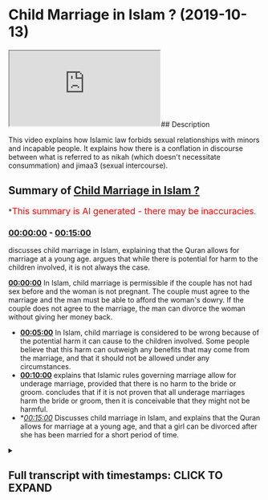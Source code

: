 # Child Marriage in Islam ? (2019-10-13)

<iframe loading='lazy' src='https://www.youtube.com/embed/sEkCeBHQvXw'></iframe>## Description

This video explains how Islamic law forbids sexual relationships with minors and incapable people. It explains how there is a conflation in discourse between what is referred to as nikah (which doesn't necessitate consummation) and jimaa3 (sexual intercourse).

## Summary of [Child Marriage in Islam ?](https://www.youtube.com/watch?v=sEkCeBHQvXw)

\*<span style="color:red; font-size:125%">This summary is AI generated - there may be inaccuracies</span>.

### [00:00:00](https://www.youtube.com/watch?v=sEkCeBHQvXw\&t=0) - [00:15:00](https://www.youtube.com/watch?v=sEkCeBHQvXw\&t=900)

discusses child marriage in Islam, explaining that the Quran allows for marriage at a young age. argues that while there is potential for harm to the children involved, it is not always the case.

**[00:00:00](https://www.youtube.com/watch?v=sEkCeBHQvXw\&t=0)** In Islam, child marriage is permissible if the couple has not had sex before and the woman is not pregnant. The couple must agree to the marriage and the man must be able to afford the woman's dowry. If the couple does not agree to the marriage, the man can divorce the woman without giving her money back.

*   **[00:05:00](https://www.youtube.com/watch?v=sEkCeBHQvXw\&t=300)** In Islam, child marriage is considered to be wrong because of the potential harm it can cause to the children involved. Some people believe that this harm can outweigh any benefits that may come from the marriage, and that it should not be allowed under any circumstances.
*   **[00:10:00](https://www.youtube.com/watch?v=sEkCeBHQvXw\&t=600)** explains that Islamic rules governing marriage allow for underage marriage, provided that there is no harm to the bride or groom. concludes that if it is not proven that all underage marriages harm the bride or groom, then it is conceivable that they might not be harmful.
*   \**[00:15:00](https://www.youtube.com/watch?v=sEkCeBHQvXw\&t=900)* Discusses child marriage in Islam, and explains that the Quran allows for marriage at a young age, and that a girl can be divorced after she has been married for a short period of time.

<details><summary><h2>Full transcript with timestamps: CLICK TO EXPAND</h2></summary>

[0:00:08](https://youtu.be/sEkCeBHQvXw?t=8) no no no when the pom-poms our son was\
[0:00:11](https://youtu.be/sEkCeBHQvXw?t=11) alive there was no need for anyone else\
[0:00:13](https://youtu.be/sEkCeBHQvXw?t=13) to be able to buy the finished you\
[0:00:32](https://youtu.be/sEkCeBHQvXw?t=32) realize an attempt on the discussion\
[0:00:46](https://youtu.be/sEkCeBHQvXw?t=46) that I'm a different person what I'm\
[0:00:48](https://youtu.be/sEkCeBHQvXw?t=48) saying to you\
[0:00:49](https://youtu.be/sEkCeBHQvXw?t=49) let me be clear 6511 your head yeah well\
[0:00:53](https://youtu.be/sEkCeBHQvXw?t=53) let me hide the ones who are never had\
[0:00:54](https://youtu.be/sEkCeBHQvXw?t=54) men straight before if we say that this\
[0:00:57](https://youtu.be/sEkCeBHQvXw?t=57) means what powers are premature freed I\
[0:01:00](https://youtu.be/sEkCeBHQvXw?t=60) have not had periods before yeah we can\
[0:01:03](https://youtu.be/sEkCeBHQvXw?t=63) accept this no problem\
[0:01:04](https://youtu.be/sEkCeBHQvXw?t=64) yeah I'll accept that purse at that\
[0:01:06](https://youtu.be/sEkCeBHQvXw?t=66) interpretation I'll say fine what does\
[0:01:08](https://youtu.be/sEkCeBHQvXw?t=68) it say in the verse that they can have\
[0:01:10](https://youtu.be/sEkCeBHQvXw?t=70) sex with the man it doesn't say that\
[0:01:12](https://youtu.be/sEkCeBHQvXw?t=72) I've SAT before the Quran max explicitly\
[0:01:14](https://youtu.be/sEkCeBHQvXw?t=74) clear in total no it says that if in the\
[0:01:20](https://youtu.be/sEkCeBHQvXw?t=80) Quran it says that if you have touched\
[0:01:22](https://youtu.be/sEkCeBHQvXw?t=82) her then you have if you have touched\
[0:01:24](https://youtu.be/sEkCeBHQvXw?t=84) her then you don't have to give her my\
[0:01:25](https://youtu.be/sEkCeBHQvXw?t=85) heart back in other words her dowry back\
[0:01:27](https://youtu.be/sEkCeBHQvXw?t=87) if you haven't touched her then and you\
[0:01:29](https://youtu.be/sEkCeBHQvXw?t=89) divorce her then you know you don't have\
[0:01:31](https://youtu.be/sEkCeBHQvXw?t=91) to get you give them a model back in\
[0:01:33](https://youtu.be/sEkCeBHQvXw?t=93) other words it's conceivable - excuse me\
[0:01:36](https://youtu.be/sEkCeBHQvXw?t=96) it's conceivable to marry and not touch\
[0:01:39](https://youtu.be/sEkCeBHQvXw?t=99) yeah and that is a form of marriage\
[0:01:40](https://youtu.be/sEkCeBHQvXw?t=100) which existed is actually not a marriage\
[0:01:43](https://youtu.be/sEkCeBHQvXw?t=103) it's a in vernacular term to refer to as\
[0:01:46](https://youtu.be/sEkCeBHQvXw?t=106) the contract of some sort so I'm saying\
[0:01:49](https://youtu.be/sEkCeBHQvXw?t=109) is it's not\
[0:01:55](https://youtu.be/sEkCeBHQvXw?t=115) yeah so I'm saying about sex exactly\
[0:01:57](https://youtu.be/sEkCeBHQvXw?t=117) thank you very much someone who\
[0:01:59](https://youtu.be/sEkCeBHQvXw?t=119) understands a little bomb fantasy so\
[0:02:00](https://youtu.be/sEkCeBHQvXw?t=120) here\
[0:02:01](https://youtu.be/sEkCeBHQvXw?t=121) yeah that's fine just leave em he says\
[0:02:05](https://youtu.be/sEkCeBHQvXw?t=125) chat he's a young he's a young man\
[0:02:06](https://youtu.be/sEkCeBHQvXw?t=126) obviously all the ladies are very\
[0:02:08](https://youtu.be/sEkCeBHQvXw?t=128) attractive very attractive okay so\
[0:02:18](https://youtu.be/sEkCeBHQvXw?t=138) having said that what I'm trying to say\
[0:02:20](https://youtu.be/sEkCeBHQvXw?t=140) is this is that so when the quran says\
[0:02:22](https://youtu.be/sEkCeBHQvXw?t=142) were lemme ahead this is that if we put\
[0:02:25](https://youtu.be/sEkCeBHQvXw?t=145) Jamar at Villa we'll put all the leaves\
[0:02:27](https://youtu.be/sEkCeBHQvXw?t=147) together which we have to tell apart the\
[0:02:29](https://youtu.be/sEkCeBHQvXw?t=149) same method then you'll find that the\
[0:02:32](https://youtu.be/sEkCeBHQvXw?t=152) Koran says yes the ones you who have\
[0:02:36](https://youtu.be/sEkCeBHQvXw?t=156) never had before you but it also says\
[0:02:39](https://youtu.be/sEkCeBHQvXw?t=159) hadith says Allah Allah Allah Allah\
[0:02:40](https://youtu.be/sEkCeBHQvXw?t=160) which is the high that which means you\
[0:02:42](https://youtu.be/sEkCeBHQvXw?t=162) can't harm or reciprocity which is the\
[0:02:45](https://youtu.be/sEkCeBHQvXw?t=165) principle that everyone uses to say that\
[0:02:47](https://youtu.be/sEkCeBHQvXw?t=167) you can't have intercourse work with\
[0:02:49](https://youtu.be/sEkCeBHQvXw?t=169) someone professional unable the second\
[0:02:51](https://youtu.be/sEkCeBHQvXw?t=171) thing they use is\
[0:03:05](https://youtu.be/sEkCeBHQvXw?t=185) \[Music]\
[0:03:37](https://youtu.be/sEkCeBHQvXw?t=217) we had this discussion before that some\
[0:03:40](https://youtu.be/sEkCeBHQvXw?t=220) things are not like the Constitution the\
[0:03:43](https://youtu.be/sEkCeBHQvXw?t=223) Quran is like the Constitution and the\
[0:03:44](https://youtu.be/sEkCeBHQvXw?t=224) hadith is like the laws so what yeah you\
[0:03:48](https://youtu.be/sEkCeBHQvXw?t=228) need elaboration that's why I say to\
[0:03:50](https://youtu.be/sEkCeBHQvXw?t=230) kana load I actually made this argument\
[0:03:51](https://youtu.be/sEkCeBHQvXw?t=231) you're making I said that if you only\
[0:03:53](https://youtu.be/sEkCeBHQvXw?t=233) took a Quranic understanding then it\
[0:03:55](https://youtu.be/sEkCeBHQvXw?t=235) would be permissible for you to have sex\
[0:03:56](https://youtu.be/sEkCeBHQvXw?t=236) with minors we wait to get away from\
[0:03:59](https://youtu.be/sEkCeBHQvXw?t=239) that is to have hadith expire expansion\
[0:04:02](https://youtu.be/sEkCeBHQvXw?t=242) if you only took the Quran you're right\
[0:04:04](https://youtu.be/sEkCeBHQvXw?t=244) if the Quran was the only thing I have a\
[0:04:06](https://youtu.be/sEkCeBHQvXw?t=246) video on this with carnal owners if you\
[0:04:09](https://youtu.be/sEkCeBHQvXw?t=249) only looked at the Quran based on the\
[0:04:11](https://youtu.be/sEkCeBHQvXw?t=251) version of Quran 65 for it would be\
[0:04:13](https://youtu.be/sEkCeBHQvXw?t=253) permissible to have sex with minors but\
[0:04:16](https://youtu.be/sEkCeBHQvXw?t=256) what I'm saying is that we don't just\
[0:04:17](https://youtu.be/sEkCeBHQvXw?t=257) say Quran so we take ADIZ and as a\
[0:04:20](https://youtu.be/sEkCeBHQvXw?t=260) result of that because of the actions of\
[0:04:22](https://youtu.be/sEkCeBHQvXw?t=262) a prophet and he's saying that you can't\
[0:04:23](https://youtu.be/sEkCeBHQvXw?t=263) harm anyone the jurists have says for\
[0:04:26](https://youtu.be/sEkCeBHQvXw?t=266) example I've mentioned with dairy in his\
[0:04:27](https://youtu.be/sEkCeBHQvXw?t=267) book aliens off and his chapter of\
[0:04:29](https://youtu.be/sEkCeBHQvXw?t=269) Hadoop he mentions anyone who has sex\
[0:04:31](https://youtu.be/sEkCeBHQvXw?t=271) with someone who's under the age of\
[0:04:34](https://youtu.be/sEkCeBHQvXw?t=274) puberty yeah we merge there whipped so\
[0:04:39](https://youtu.be/sEkCeBHQvXw?t=279) another words they flogged in public now\
[0:04:41](https://youtu.be/sEkCeBHQvXw?t=281) there's a question is it the scholars he\
[0:04:43](https://youtu.be/sEkCeBHQvXw?t=283) said the humblest call is there\
[0:04:44](https://youtu.be/sEkCeBHQvXw?t=284) different some said that is they all\
[0:04:45](https://youtu.be/sEkCeBHQvXw?t=285) whipped and some say they're not with\
[0:04:47](https://youtu.be/sEkCeBHQvXw?t=287) the point is this is that why is he\
[0:04:48](https://youtu.be/sEkCeBHQvXw?t=288) talking about punishment in marriage\
[0:04:50](https://youtu.be/sEkCeBHQvXw?t=290) yeah so so this is something what I'm\
[0:04:53](https://youtu.be/sEkCeBHQvXw?t=293) saying is Islam is actually the only\
[0:04:54](https://youtu.be/sEkCeBHQvXw?t=294) religion and my understanding is first\
[0:04:56](https://youtu.be/sEkCeBHQvXw?t=296) of the Abrahamic religions which makes\
[0:04:58](https://youtu.be/sEkCeBHQvXw?t=298) it so explicitly clear that in fact\
[0:05:01](https://youtu.be/sEkCeBHQvXw?t=301) having intercourse with unable people\
[0:05:02](https://youtu.be/sEkCeBHQvXw?t=302) where would I be - or not by the way\
[0:05:04](https://youtu.be/sEkCeBHQvXw?t=304) because there could be someone who's a\
[0:05:05](https://youtu.be/sEkCeBHQvXw?t=305) mental mentally ill or by the way like\
[0:05:07](https://youtu.be/sEkCeBHQvXw?t=307) in the law now can I ask you a question\
[0:05:09](https://youtu.be/sEkCeBHQvXw?t=309) how I have sex of a 75 year old me yeah\
[0:05:12](https://youtu.be/sEkCeBHQvXw?t=312) it's legal but if I had I guarantee if I\
[0:05:15](https://youtu.be/sEkCeBHQvXw?t=315) have sex with oh sorry sorry but no from\
[0:05:17](https://youtu.be/sEkCeBHQvXw?t=317) me serve some more okay no sir you so no\
[0:05:20](https://youtu.be/sEkCeBHQvXw?t=320) no not me listen what I'm saying is what\
[0:05:23](https://youtu.be/sEkCeBHQvXw?t=323) is it illegal\
[0:05:24](https://youtu.be/sEkCeBHQvXw?t=324) no it's Haram though is Haram\
[0:05:29](https://youtu.be/sEkCeBHQvXw?t=329) what I'm saying is that the\
[0:05:33](https://youtu.be/sEkCeBHQvXw?t=333) one-size-fits-all policy of okay 1560 a\
[0:05:36](https://youtu.be/sEkCeBHQvXw?t=336) model I don't care about that I'm not\
[0:05:38](https://youtu.be/sEkCeBHQvXw?t=338) even against the age of consent but I'm\
[0:05:40](https://youtu.be/sEkCeBHQvXw?t=340) saying that they should be it should be\
[0:05:41](https://youtu.be/sEkCeBHQvXw?t=341) more nuanced look no problem I'm saying\
[0:05:45](https://youtu.be/sEkCeBHQvXw?t=345) it's more nuanced innocence I'm saying\
[0:05:51](https://youtu.be/sEkCeBHQvXw?t=351) that look in the day and age we live in\
[0:05:52](https://youtu.be/sEkCeBHQvXw?t=352) now I actually would I would put it to\
[0:05:55](https://youtu.be/sEkCeBHQvXw?t=355) you and I made this argument before of\
[0:05:56](https://youtu.be/sEkCeBHQvXw?t=356) Ali we said that look because there's\
[0:05:58](https://youtu.be/sEkCeBHQvXw?t=358) more than one factor would write as a\
[0:06:00](https://youtu.be/sEkCeBHQvXw?t=360) marriage that had control which means\
[0:06:02](https://youtu.be/sEkCeBHQvXw?t=362) ability it's a matter of issue had mr.\
[0:06:04](https://youtu.be/sEkCeBHQvXw?t=364) Walker if she had means scholarly\
[0:06:06](https://youtu.be/sEkCeBHQvXw?t=366) ability and to to the son just won't\
[0:06:15](https://youtu.be/sEkCeBHQvXw?t=375) forget\
[0:06:20](https://youtu.be/sEkCeBHQvXw?t=380) some places only needs exegesis and the\
[0:06:23](https://youtu.be/sEkCeBHQvXw?t=383) scholars come together and you said some\
[0:06:24](https://youtu.be/sEkCeBHQvXw?t=384) Arabic words and they come together in\
[0:06:26](https://youtu.be/sEkCeBHQvXw?t=386) it so I am asking over timing so at the\
[0:06:28](https://youtu.be/sEkCeBHQvXw?t=388) time of the Prophet obviously there\
[0:06:30](https://youtu.be/sEkCeBHQvXw?t=390) weren't huge schools of scholars there\
[0:06:33](https://youtu.be/sEkCeBHQvXw?t=393) were just hundreds and they should do as\
[0:06:48](https://youtu.be/sEkCeBHQvXw?t=408) well here's what here's what people that\
[0:06:51](https://youtu.be/sEkCeBHQvXw?t=411) understand here's what people are\
[0:06:52](https://youtu.be/sEkCeBHQvXw?t=412) understand about I just wanted to say to\
[0:06:54](https://youtu.be/sEkCeBHQvXw?t=414) you before his long assist you look\
[0:06:56](https://youtu.be/sEkCeBHQvXw?t=416) every environment is different okay\
[0:06:57](https://youtu.be/sEkCeBHQvXw?t=417) Islam is not the Islamic rule is not a\
[0:07:00](https://youtu.be/sEkCeBHQvXw?t=420) rock in the sense that it's unmarriable\
[0:07:01](https://youtu.be/sEkCeBHQvXw?t=421) unflexible and in the sense this there\
[0:07:05](https://youtu.be/sEkCeBHQvXw?t=425) is a degree of elasticity and that's\
[0:07:07](https://youtu.be/sEkCeBHQvXw?t=427) what our soul is all about is to see\
[0:07:09](https://youtu.be/sEkCeBHQvXw?t=429) okay what works well in this situation\
[0:07:11](https://youtu.be/sEkCeBHQvXw?t=431) what counts as harm in this situation\
[0:07:13](https://youtu.be/sEkCeBHQvXw?t=433) what counts as necessity in this\
[0:07:15](https://youtu.be/sEkCeBHQvXw?t=435) situation and the answers to that\
[0:07:16](https://youtu.be/sEkCeBHQvXw?t=436) question is different so for me now if\
[0:07:18](https://youtu.be/sEkCeBHQvXw?t=438) you if I bring someone my man\
[0:07:21](https://youtu.be/sEkCeBHQvXw?t=441) I say look we've go to a primary school\
[0:07:24](https://youtu.be/sEkCeBHQvXw?t=444) year six yeah yes sir five years ago we\
[0:07:28](https://youtu.be/sEkCeBHQvXw?t=448) have five year six yeah ten eleven year\
[0:07:30](https://youtu.be/sEkCeBHQvXw?t=450) olds yeah if we go to those ages and\
[0:07:32](https://youtu.be/sEkCeBHQvXw?t=452) I've shown you I promise you anywhere in\
[0:07:35](https://youtu.be/sEkCeBHQvXw?t=455) London anyway the UK or any of these\
[0:07:37](https://youtu.be/sEkCeBHQvXw?t=457) kids ready for marriage\
[0:07:38](https://youtu.be/sEkCeBHQvXw?t=458) absolutely not what the fingers are sick\
[0:07:40](https://youtu.be/sEkCeBHQvXw?t=460) mind you don't know but my name is\
[0:07:51](https://youtu.be/sEkCeBHQvXw?t=471) Manuel be honest yeah\
[0:07:52](https://youtu.be/sEkCeBHQvXw?t=472) all right so me a new wife the reason\
[0:07:55](https://youtu.be/sEkCeBHQvXw?t=475) why is this interest we would both say\
[0:07:57](https://youtu.be/sEkCeBHQvXw?t=477) that contradicts your ability yeah so I\
[0:07:59](https://youtu.be/sEkCeBHQvXw?t=479) would harm them yes okay anything that\
[0:08:01](https://youtu.be/sEkCeBHQvXw?t=481) harms or anybody is I'm not allowed\
[0:08:03](https://youtu.be/sEkCeBHQvXw?t=483) married yeah it's not allowed alright so\
[0:08:05](https://youtu.be/sEkCeBHQvXw?t=485) because the the Qaeda that we have which\
[0:08:08](https://youtu.be/sEkCeBHQvXw?t=488) is similar to our liberal fingers\
[0:08:13](https://youtu.be/sEkCeBHQvXw?t=493) women should join this is what I say to\
[0:08:15](https://youtu.be/sEkCeBHQvXw?t=495) you look this is what Porsche real\
[0:08:17](https://youtu.be/sEkCeBHQvXw?t=497) consequentialism yeah question why is it\
[0:08:20](https://youtu.be/sEkCeBHQvXw?t=500) wrong to have sex or one euro second for\
[0:08:43](https://youtu.be/sEkCeBHQvXw?t=523) now I'm sorry to say but we love Jesus\
[0:08:45](https://youtu.be/sEkCeBHQvXw?t=525) as well now we do it's the same person\
[0:08:49](https://youtu.be/sEkCeBHQvXw?t=529) what is it for now listen discussion all\
[0:08:56](https://youtu.be/sEkCeBHQvXw?t=536) right Baz message Jesus is that look if\
[0:08:59](https://youtu.be/sEkCeBHQvXw?t=539) it's you're saying it's wrong primarily\
[0:09:02](https://youtu.be/sEkCeBHQvXw?t=542) because of the harm the consequences of\
[0:09:04](https://youtu.be/sEkCeBHQvXw?t=544) it perfect I totally agree with you\
[0:09:09](https://youtu.be/sEkCeBHQvXw?t=549) right so all I'm saying is that if this\
[0:09:11](https://youtu.be/sEkCeBHQvXw?t=551) I love will call a positive reasoning\
[0:09:13](https://youtu.be/sEkCeBHQvXw?t=553) did not exist and it wouldn't be wrong\
[0:09:17](https://youtu.be/sEkCeBHQvXw?t=557) perfect so it's consequentially wrong if\
[0:09:27](https://youtu.be/sEkCeBHQvXw?t=567) you can ensure it something which is\
[0:09:28](https://youtu.be/sEkCeBHQvXw?t=568) partially wrong something which is\
[0:09:30](https://youtu.be/sEkCeBHQvXw?t=570) intuitively wrong is not always it's not\
[0:09:32](https://youtu.be/sEkCeBHQvXw?t=572) as always categorically wrong\
[0:09:34](https://youtu.be/sEkCeBHQvXw?t=574) now you can have something like let me\
[0:09:35](https://youtu.be/sEkCeBHQvXw?t=575) explain you could have something which\
[0:09:37](https://youtu.be/sEkCeBHQvXw?t=577) is intuitively wrong\
[0:09:38](https://youtu.be/sEkCeBHQvXw?t=578) what consequentially well you can have\
[0:09:39](https://youtu.be/sEkCeBHQvXw?t=579) something what it's consequentially\
[0:09:43](https://youtu.be/sEkCeBHQvXw?t=583) wrong which means it's the 1 because X Y\
[0:09:44](https://youtu.be/sEkCeBHQvXw?t=584) Z you can explain why right now I'm\
[0:09:48](https://youtu.be/sEkCeBHQvXw?t=588) saying that with that explanation I\
[0:09:50](https://youtu.be/sEkCeBHQvXw?t=590) agree with you if you don't have that\
[0:09:52](https://youtu.be/sEkCeBHQvXw?t=592) explanation I then we say it's not one\
[0:09:54](https://youtu.be/sEkCeBHQvXw?t=594) anymore therefore therefore therefore\
[0:09:56](https://youtu.be/sEkCeBHQvXw?t=596) I'm one positing to use a scientific\
[0:09:58](https://youtu.be/sEkCeBHQvXw?t=598) approach I'm saying to you that if the\
[0:10:01](https://youtu.be/sEkCeBHQvXw?t=601) person's age is 15\
[0:10:03](https://youtu.be/sEkCeBHQvXw?t=603) yeah it could be wrong depending on that\
[0:10:06](https://youtu.be/sEkCeBHQvXw?t=606) person if she's 16 it could be wrong I'm\
[0:10:11](https://youtu.be/sEkCeBHQvXw?t=611) Kimora Lee morally look if you've got a\
[0:10:13](https://youtu.be/sEkCeBHQvXw?t=613) 16 year old I'm saying it could be wrong\
[0:10:15](https://youtu.be/sEkCeBHQvXw?t=615) yeah and it could be right yeah\
[0:10:17](https://youtu.be/sEkCeBHQvXw?t=617) depending on that person only just that\
[0:10:21](https://youtu.be/sEkCeBHQvXw?t=621) person themselves it could be it could\
[0:10:24](https://youtu.be/sEkCeBHQvXw?t=624) be wrong could be wrong right depends on\
[0:10:26](https://youtu.be/sEkCeBHQvXw?t=626) what the variable depends what if it\
[0:10:28](https://youtu.be/sEkCeBHQvXw?t=628) harms them or not what legal is a\
[0:10:33](https://youtu.be/sEkCeBHQvXw?t=633) different story that's a different\
[0:10:35](https://youtu.be/sEkCeBHQvXw?t=635) reason\
[0:10:38](https://youtu.be/sEkCeBHQvXw?t=638) no problem in this case that's in this\
[0:10:42](https://youtu.be/sEkCeBHQvXw?t=642) country by the way yeah 14:12\
[0:10:47](https://youtu.be/sEkCeBHQvXw?t=647) yeah no problem so having said one\
[0:10:49](https://youtu.be/sEkCeBHQvXw?t=649) person exactly no problem so what I'm\
[0:10:52](https://youtu.be/sEkCeBHQvXw?t=652) saying to you is this is that if you say\
[0:10:55](https://youtu.be/sEkCeBHQvXw?t=655) it's wrong because of your hum factor\
[0:10:57](https://youtu.be/sEkCeBHQvXw?t=657) yeah yeah yeah perfect yeah I'm saying\
[0:11:00](https://youtu.be/sEkCeBHQvXw?t=660) to you I agree with you look Islamic\
[0:11:02](https://youtu.be/sEkCeBHQvXw?t=662) roots of you yeah Islamic rules of you\
[0:11:03](https://youtu.be/sEkCeBHQvXw?t=663) so I'm saying so long as that cause is\
[0:11:05](https://youtu.be/sEkCeBHQvXw?t=665) not there no more then we can't say it's\
[0:11:08](https://youtu.be/sEkCeBHQvXw?t=668) wrong no society is decided like you\
[0:11:20](https://youtu.be/sEkCeBHQvXw?t=680) said because if you really think about\
[0:11:25](https://youtu.be/sEkCeBHQvXw?t=685) that hey you know when did this change\
[0:11:27](https://youtu.be/sEkCeBHQvXw?t=687) it changed my it 29 yeah yeah when you\
[0:11:29](https://youtu.be/sEkCeBHQvXw?t=689) had the Marriage Act change before 2012\
[0:11:32](https://youtu.be/sEkCeBHQvXw?t=692) too\
[0:11:34](https://youtu.be/sEkCeBHQvXw?t=694) women didn't venture right anyway into\
[0:11:36](https://youtu.be/sEkCeBHQvXw?t=696) no problem\
[0:11:37](https://youtu.be/sEkCeBHQvXw?t=697) but the point is here's what I'm saying\
[0:11:40](https://youtu.be/sEkCeBHQvXw?t=700) to you before the age of 40 year 1929\
[0:11:42](https://youtu.be/sEkCeBHQvXw?t=702) before that parrot a legal paradigm\
[0:11:44](https://youtu.be/sEkCeBHQvXw?t=704) shift no no it was 12 years old yeah if\
[0:11:47](https://youtu.be/sEkCeBHQvXw?t=707) you look at the Marriage Act 1929 with\
[0:11:49](https://youtu.be/sEkCeBHQvXw?t=709) 12 years old before that time what I'm\
[0:11:52](https://youtu.be/sEkCeBHQvXw?t=712) saying to you is that was it the case\
[0:11:53](https://youtu.be/sEkCeBHQvXw?t=713) that all women that were having\
[0:11:54](https://youtu.be/sEkCeBHQvXw?t=714) intercourse at that age were harmed\
[0:12:01](https://youtu.be/sEkCeBHQvXw?t=721) correct\
[0:12:02](https://youtu.be/sEkCeBHQvXw?t=722) it's just there's no need for that you\
[0:12:04](https://youtu.be/sEkCeBHQvXw?t=724) can't prove the opposite no the burden\
[0:12:07](https://youtu.be/sEkCeBHQvXw?t=727) of proof is on the one who's making the\
[0:12:08](https://youtu.be/sEkCeBHQvXw?t=728) claim yeah I'm making it that you're\
[0:12:10](https://youtu.be/sEkCeBHQvXw?t=730) asking the question were they all\
[0:12:12](https://youtu.be/sEkCeBHQvXw?t=732) damaged and I would say okay um not\
[0:12:14](https://youtu.be/sEkCeBHQvXw?t=734) maybe some ridiculous you're still\
[0:12:34](https://youtu.be/sEkCeBHQvXw?t=754) thinking ease quickly no no I'm not\
[0:12:38](https://youtu.be/sEkCeBHQvXw?t=758) saying that I've all I'm saying to you\
[0:12:39](https://youtu.be/sEkCeBHQvXw?t=759) look if you get an 11 year olds\
[0:12:41](https://youtu.be/sEkCeBHQvXw?t=761) testimony at the in the know but then if\
[0:12:52](https://youtu.be/sEkCeBHQvXw?t=772) you're saying no no problem but if\
[0:12:55](https://youtu.be/sEkCeBHQvXw?t=775) you're saying that is the case that\
[0:12:56](https://youtu.be/sEkCeBHQvXw?t=776) there was a wide-scale epidemic harm of\
[0:12:59](https://youtu.be/sEkCeBHQvXw?t=779) women because of that or men for them\
[0:13:01](https://youtu.be/sEkCeBHQvXw?t=781) are you know what you have to finish\
[0:13:06](https://youtu.be/sEkCeBHQvXw?t=786) this point the point is that this is and\
[0:13:17](https://youtu.be/sEkCeBHQvXw?t=797) one thing is you can't possibly prove\
[0:13:20](https://youtu.be/sEkCeBHQvXw?t=800) all women under the age of 16 are\
[0:13:22](https://youtu.be/sEkCeBHQvXw?t=802) definitely not having said that if you\
[0:13:25](https://youtu.be/sEkCeBHQvXw?t=805) go to what you have to do is a story and\
[0:13:27](https://youtu.be/sEkCeBHQvXw?t=807) then this is I'll let me give you\
[0:13:29](https://youtu.be/sEkCeBHQvXw?t=809) someone and you mind if I just finished\
[0:13:33](https://youtu.be/sEkCeBHQvXw?t=813) the sentence please\
[0:13:35](https://youtu.be/sEkCeBHQvXw?t=815) right now I just have me finish the\
[0:13:37](https://youtu.be/sEkCeBHQvXw?t=817) sentence then you can say what you want\
[0:13:38](https://youtu.be/sEkCeBHQvXw?t=818) what I'm saying is this is that if you\
[0:13:41](https://youtu.be/sEkCeBHQvXw?t=821) wanted to do a historical project which\
[0:13:43](https://youtu.be/sEkCeBHQvXw?t=823) is done in many universities in London\
[0:13:45](https://youtu.be/sEkCeBHQvXw?t=825) in the UK in the US and in the Western\
[0:13:47](https://youtu.be/sEkCeBHQvXw?t=827) world the effect of let's say preteen\
[0:13:51](https://youtu.be/sEkCeBHQvXw?t=831) marriage yeah for the sake of argument\
[0:13:53](https://youtu.be/sEkCeBHQvXw?t=833) the effects a preteen marry pre teen\
[0:13:55](https://youtu.be/sEkCeBHQvXw?t=835) marriage on women or girls or whatever\
[0:13:58](https://youtu.be/sEkCeBHQvXw?t=838) on females mutual language no no just\
[0:14:09](https://youtu.be/sEkCeBHQvXw?t=849) let me finish something and you would\
[0:14:11](https://youtu.be/sEkCeBHQvXw?t=851) have to like what I'm telling you what\
[0:14:13](https://youtu.be/sEkCeBHQvXw?t=853) you would do academically you do you'd\
[0:14:14](https://youtu.be/sEkCeBHQvXw?t=854) make good\
[0:14:16](https://youtu.be/sEkCeBHQvXw?t=856) no I'm giving an example right so you'd\
[0:14:20](https://youtu.be/sEkCeBHQvXw?t=860) have something like the effects of\
[0:14:21](https://youtu.be/sEkCeBHQvXw?t=861) preteen marriage on X Society and go on\
[0:14:25](https://youtu.be/sEkCeBHQvXw?t=865) females and exercise from a from time x6\
[0:14:28](https://youtu.be/sEkCeBHQvXw?t=868) time why then you have to go and get\
[0:14:30](https://youtu.be/sEkCeBHQvXw?t=870) micro historical reports of like diary\
[0:14:31](https://youtu.be/sEkCeBHQvXw?t=871) entries err I'm also her harmed and\
[0:14:34](https://youtu.be/sEkCeBHQvXw?t=874) wherever now I'm saying to you if you\
[0:14:37](https://youtu.be/sEkCeBHQvXw?t=877) can produce this evidence and actually\
[0:14:39](https://youtu.be/sEkCeBHQvXw?t=879) take it to consideration account that's\
[0:14:43](https://youtu.be/sEkCeBHQvXw?t=883) the point\
[0:14:43](https://youtu.be/sEkCeBHQvXw?t=883) that's impossible right exactly\
[0:14:45](https://youtu.be/sEkCeBHQvXw?t=885) brilliant so we're come to conclusion\
[0:14:47](https://youtu.be/sEkCeBHQvXw?t=887) now so if it's not all then it's\
[0:14:49](https://youtu.be/sEkCeBHQvXw?t=889) conceivable possibly that a thousand\
[0:14:51](https://youtu.be/sEkCeBHQvXw?t=891) years ago that attended nine ten year\
[0:14:53](https://youtu.be/sEkCeBHQvXw?t=893) olds would not be harmed in these ways\
[0:14:55](https://youtu.be/sEkCeBHQvXw?t=895) that's that's what I'm saying that's\
[0:14:58](https://youtu.be/sEkCeBHQvXw?t=898) always aim\
[0:15:48](https://youtu.be/sEkCeBHQvXw?t=948) okay guys ready okay\
[0:15:53](https://youtu.be/sEkCeBHQvXw?t=953) the Prophet was married I should have\
[0:15:56](https://youtu.be/sEkCeBHQvXw?t=956) Cynthia okay before the Prophet cosmic\
[0:15:59](https://youtu.be/sEkCeBHQvXw?t=959) marriage at 9 it is no problem we want\
[0:16:03](https://youtu.be/sEkCeBHQvXw?t=963) to make her gets a big 8 you know 7 huh\
[0:16:06](https://youtu.be/sEkCeBHQvXw?t=966) yeah okay okay okay now we believe we\
[0:16:17](https://youtu.be/sEkCeBHQvXw?t=977) believe we're support this is very easy\
[0:16:22](https://youtu.be/sEkCeBHQvXw?t=982) it's the Prophet because I saw at the\
[0:16:25](https://youtu.be/sEkCeBHQvXw?t=985) age of seven this brothers you can see\
[0:16:29](https://youtu.be/sEkCeBHQvXw?t=989) in action right because firstly the for\
[0:16:31](https://youtu.be/sEkCeBHQvXw?t=991) marriage contract secondly the Prophet\
[0:16:33](https://youtu.be/sEkCeBHQvXw?t=993) divorced her before she was menstruating\
[0:16:35](https://youtu.be/sEkCeBHQvXw?t=995) yeah so there's no argument here that\
[0:16:38](https://youtu.be/sEkCeBHQvXw?t=998) the Quran says that you can mate\
[0:16:44](https://youtu.be/sEkCeBHQvXw?t=1004) he's been freedom he's going through\
[0:16:47](https://youtu.be/sEkCeBHQvXw?t=1007) other scholars at Huntsman unsealed you\
[0:16:49](https://youtu.be/sEkCeBHQvXw?t=1009) very clearly the prophets marriage -\
[0:16:50](https://youtu.be/sEkCeBHQvXw?t=1010) Aisha you know where he says the inter\
[0:16:52](https://youtu.be/sEkCeBHQvXw?t=1012) period for a girl that's not\
[0:16:53](https://youtu.be/sEkCeBHQvXw?t=1013) menstruating argument okay\
[0:17:28](https://youtu.be/sEkCeBHQvXw?t=1048) the Prophet married I shot at 6:00 and\
[0:17:31](https://youtu.be/sEkCeBHQvXw?t=1051) he consummated at night if we believe\
[0:17:34](https://youtu.be/sEkCeBHQvXw?t=1054) that she started means to another area\
[0:17:35](https://youtu.be/sEkCeBHQvXw?t=1055) it's the public divorce turn at the age\
[0:17:38](https://youtu.be/sEkCeBHQvXw?t=1058) of seven she is a woman that's been\
[0:17:40](https://youtu.be/sEkCeBHQvXw?t=1060) divorced dies Norman's treating they\
[0:17:43](https://youtu.be/sEkCeBHQvXw?t=1063) said his cross\
[0:18:05](https://youtu.be/sEkCeBHQvXw?t=1085) yeah\
[0:18:33](https://youtu.be/sEkCeBHQvXw?t=1113) so what seems lunar but you guys are\
[0:18:36](https://youtu.be/sEkCeBHQvXw?t=1116) trying to see that ones thank you guys\
[0:18:41](https://youtu.be/sEkCeBHQvXw?t=1121) very much so in the Quran it says that\
[0:18:44](https://youtu.be/sEkCeBHQvXw?t=1124) will reward and it's led by Jose\
[0:19:06](https://youtu.be/sEkCeBHQvXw?t=1146) so understand you can\
[0:19:21](https://youtu.be/sEkCeBHQvXw?t=1161) \[Laughter]

</details>
